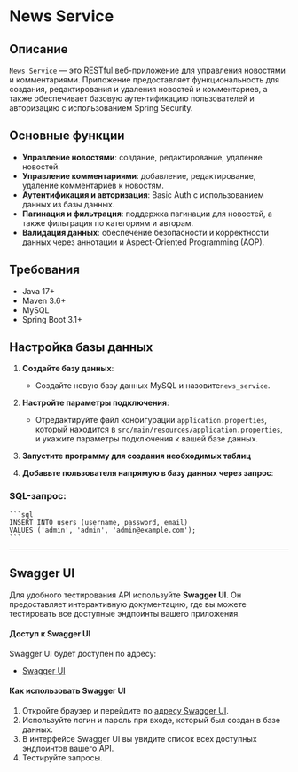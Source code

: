 # News Service

## Описание

`News Service` — это RESTful веб-приложение для управления новостями и комментариями. Приложение предоставляет функциональность для создания, редактирования и удаления новостей и комментариев, а также обеспечивает базовую аутентификацию пользователей и авторизацию с использованием Spring Security.

## Основные функции

- **Управление новостями**: создание, редактирование, удаление новостей.
- **Управление комментариями**: добавление, редактирование, удаление комментариев к новостям.
- **Аутентификация и авторизация**: Basic Auth с использованием данных из базы данных.
- **Пагинация и фильтрация**: поддержка пагинации для новостей, а также фильтрация по категориям и авторам.
- **Валидация данных**: обеспечение безопасности и корректности данных через аннотации и Aspect-Oriented Programming (AOP).

## Требования

- Java 17+
- Maven 3.6+
- MySQL
- Spring Boot 3.1+

## Настройка базы данных

1. **Создайте базу данных**:
    - Создайте новую базу данных MySQL и назовите`news_service`.

2. **Настройте параметры подключения**:
    - Отредактируйте файл конфигурации `application.properties`, который находится в `src/main/resources/application.properties`, и укажите параметры подключения к вашей базе данных. 
3. **Запустите программу для создания необходимых таблиц**
4. **Добавьте пользователя напрямую в базу данных через запрос**:
### SQL-запрос:
    ```sql
    INSERT INTO users (username, password, email)
    VALUES ('admin', 'admin', 'admin@example.com');
    ```
---

## Swagger UI

Для удобного тестирования API используйте **Swagger UI**. Он предоставляет интерактивную документацию, где вы можете тестировать все доступные эндпоинты вашего приложения.

#### Доступ к Swagger UI

Swagger UI будет доступен по адресу:

- [Swagger UI](http://localhost:8080/swagger-ui/index.html)

#### Как использовать Swagger UI

1. Откройте браузер и перейдите по [адресу Swagger UI](http://localhost:8080/swagger-ui/index.html).
2. Используйте логин и пароль при входе, который был создан в базе данных.
3. В интерфейсе Swagger UI вы увидите список всех доступных эндпоинтов вашего API.
4. Тестируйте запросы. 